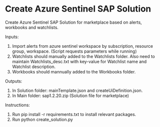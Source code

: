 # Create Azure Sentinel SAP Solution

Create Azure Sentinel SAP Solution for marketplace based on alerts, workbooks and watchlists.

Inputs:
1. Import alerts from azure sentinel workspace by subscription, resource group, workspace. (Script requests parameters while running)
2. Watchlists should manually added to the Watchlists folder.
Also need to maintain Watchlists_desc.txt with key-value for Watchlist name and Watchlist description.
3. Workbooks should mannually added to the Workbooks folder.

Outputs:
1. In Solution folder: mainTemplate.json and createUiDefinition.json.
2. In Main folder: sap1.2.20.zip (Solution file for marketplace)

Instructions:
1. Run pip install -r requirements.txt to install relevant packages.
2. Run python create_solution.py

